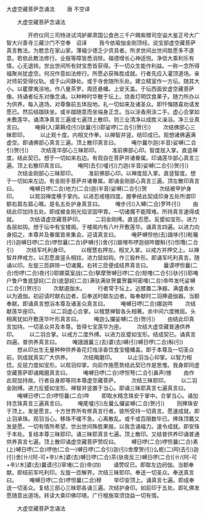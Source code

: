   大虚空藏菩萨念诵法
　　唐 不空译




　　大虚空藏菩萨念诵法

　　　　开府仪同三司特进试鸿胪卿肃国公食邑三千户赐紫赠司空谥大鉴正号大广智大兴善寺三藏沙门不空奉　诏译
　　我今依瑜伽金刚顶经。说宝部虚空藏菩萨真言教法。为愍念在家山家。薄福少德乏少资具者。所求世间出世间胜愿多不遂意。若依此教法修行。业报等障皆悉消除。福德增长心神适悦。净信大乘利乐有情。心无退转。世出世间所有财宝悉皆获得。于一切众生能作利益。一称一念所得福聚尚犹虚空。何况作意如法修行。所愿必获殊胜成就。行者先应入灌顶道场。亲对师前受得仪轨。或于山间静处。或于寺舍随所乐处。建立精室作一方坛。随其大小。以瞿摩夷涂地。作八曼茶罗。周匝悬幡。上安天盖。于坛西面安虚空藏菩萨像。持诵者坛东对像念诵。以种种时华散于坛上。烧香灯明饮食果子。随力所办以为供养。每入道场。对尊像前五体投地。礼一切如来及诸圣众。即忏悔随喜劝请发愿已。然后结跏趺坐。或半跏随意而坐端身正念。当以涂香用涂二手。虚心合掌如未敷莲华。诵清净真言三遍或七遍顶上散印。则三业清净以成胜义澡浴。净三业真言曰。
　　唵舜(入)第耨戍(引)驮曩(引)耶娑啰(二合引)贺(引)
　　次结佛部心三昧耶印。
　　以止观十度。内相叉作拳。以禅智并竖。结印成已。观想诸佛遍满虚空。即诵佛部心真言三遍。顶上散印真言曰。
　　唵尔曩尔迦(半音)娑嚩(二合引)贺(引)
　　次结莲华部心三昧耶印。
　　准前佛部心印。智度屈入掌。直竖禅度。结此契已。想于一切如来右边。有观自在菩萨并诸眷属。印诵莲华部心真言三遍。顶上右散印真言曰。
　　唵阿(去引)嚧(引)力迦(半音)娑嚩(二合引)贺(引)
　　次结金刚部心三昧耶印。
　　准前佛部心印。以禅度屈入掌。直竖智度。想于一切如来左边。有金刚手菩萨并诸眷属。即诵金刚部心真言三遍。顶左散印真言曰。
　　唵嚩日啰(二合)地力(二合)迦(半音)娑嚩(二合引)贺
　　次结被甲护身印。
　　以观羽禅度横于掌内。以进忍戒檀四度。握拳结此契成印身五处所谓印额右肩左肩心喉。是名五处护身真言曰。
　　唵步(引)入嚩(二合)罗吽(引)
　　由结此印加持五处。即成被金刚光焰坚固甲胄。一切诸魔不能障难。所持真言速得成就。
　　次结请虚空藏菩萨印。
　　二羽金刚缚。直竖忍愿。反蹙如宝形。进力各屈如钩。想于坛中有宝楼阁。于楼阁内有八叶开敷莲华。诵真言四遍。以进力向身招之。本尊并及眷属皆来集会。迎请真言曰。
　　唵萨嚩怛他(去)誐哆(引)毗囇(引)迦嚩日啰(二合)啰怛曩(二合)萨嚩(引)舍(引)跛哩布啰迦弱吽鑁斛(引)怛囕(二合引)
　　次结军吒利身印。
　　以檀慧右押左。相叉入掌。以戒方并押交上。以禅智并押戒方。以忍愿直竖头相拄。进力屈如钩。作三股杵形。即诵军吒利真言。随诵以印。左旋三匝辟除一切诸魔。右转三匝便成结界真言曰。
　　曩谟啰怛曩(二合)怛啰(二合)夜(引)耶娜莫室战(二合)拏摩贺嚩日啰(二合)矩噜(二合引)驮(引)耶唵户鲁户鲁底瑟姹(二合)底瑟姹(二合)满驮满驮贺曩贺曩阿密哩(二合)帝吽发吒娑嚩(二合引)贺(引)
　　次献遏伽水。
　　行者常于坛上。近膝置二净器。满盛香水以为遏伽。初迎请时献右边者。后奉送时献左边者。每奉献时二羽捧遏伽器。当额奉献。即诵真言想浴本尊及诸圣众真言曰。
　　唵嚩日啰(二合)娜迦吽
　　次结献莲华座印。
　　以二羽虚心合掌。以檀慧禅智各头相著。余中间六度微屈。头相离犹如开敷莲华叶形真言曰。
　　唵迦么攞娑嚩(二合)贺(引)
　　由结此印真言加持。一切圣众并及本尊。皆得七宝莲华为座。
　　次结大虚空藏普通供养印。
　　以二羽合掌。以戒方二度外缚。以进力反蹙如宝形。结成契已。诵真言四遍。普供养真言曰。
　　唵誐誐曩三(去)婆(去)嚩(引)嚩日啰(二合)斛(引)
　　想从印出生无量种种供养香花灯烛涂香饮食宝幢幡盖。即于本尊及一切圣众前。则成就真实广大供养。
　　次结羯磨印。
　　以止羽当心仰掌。以智力相捻。反屈力度如宝形。以观羽仰掌。向前作施愿势结此契已作是思惟。我身即同虚空藏菩萨即诵羯磨真言曰。
　　唵嚩日啰(二合)啰怛弩(二合引鼻声)憾
　　由作此观加持故。行者自身即等同本尊虚空藏菩萨。
　　次结三昧耶印。
　　以二羽金刚缚。进力反蹙如宝形。禅智并竖置于当心。即诵三昧耶真言七遍真言曰。
　　唵嚩日啰(二合)啰怛曩(二合)吽
　　即取水精念珠安于掌中。合掌当心。诵加持念珠真言三遍真言曰。
　　唵尾嚧(引)左曩么攞娑嚩(二合)贺(引)
　　则捧珠安于顶上。发是愿言。十方世界所有修真言行者。彼所受持一切真言。愿速成就。即止羽承珠。观羽当心。移珠不缓不急。心离散乱。或千或百限数毕已。捧珠顶戴又发是愿。一切有情所希望。世出世间殊胜果报。以我念诵福力。速令成就。即安珠于本处。复结本尊三昧耶印。诵三昧耶真言七遍。顶上散印。又结普供养印诵普通供养真言七遍。顶上散印诵虚空藏菩萨赞叹曰。
　　嚩日啰(二合)啰怛曩(二合)素(上)嚩日啰(二合)啰他(二合一)嚩日啰(二合引)迦(引)舍摩贺(引)么柅(二)阿(去引)迦(引)舍[卄/(阿-可+辛)/木]婆(去)嚩日啰(二合)茶(驮夜反三)嚩日啰(二合)[卄/(阿-可+辛)/木]婆(去)曩谟(引)窣堵(二合)帝(四)
　　诵赞叹已。即取左边阏伽。当额奉献。即结前军吒利印。左旋一匝解界。次结三昧耶印。奉送一切圣众。奉送真言曰。
　　唵嚩日啰(二合)啰怛曩(二合)穆
　　举印安顶上。诵真言七遍。即成奉送一切圣众。复结三部心三昧耶各诵三遍。次结护身印。如前印于五处。即礼佛发愿随意出道场。转读大乘印佛印塔。广行檀施常须饶益一切有情。

　　大虚空藏菩萨念诵法


